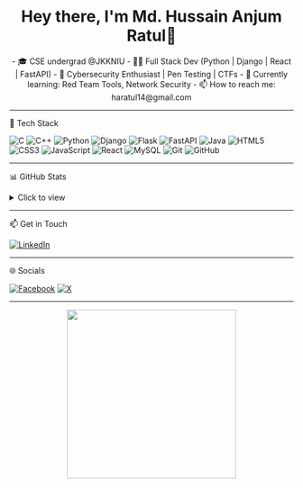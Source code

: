 <h1 align="center">Hey there, I'm Md. Hussain Anjum Ratul👋</h1>

<p align="center">
- 🎓 CSE undergrad @JKKNIU
- 🧑‍💻 Full Stack Dev (Python | Django | React | FastAPI)
- 🔐 Cybersecurity Enthusiast | Pen Testing | CTFs
- 🌱 Currently learning: Red Team Tools, Network Security
- 📫 How to reach me: haratul14@gmail.com
</p>

---

💼 Tech Stack

![C](https://img.shields.io/badge/C-00599C?style=for-the-badge&logo=c&logoColor=white)
![C++](https://img.shields.io/badge/C++-00599C?style=for-the-badge&logo=c%2B%2B&logoColor=white)
![Python](https://img.shields.io/badge/Python-3776AB?style=for-the-badge&logo=python&logoColor=white)
![Django](https://img.shields.io/badge/Django-092E20?style=for-the-badge&logo=django&logoColor=white)
![Flask](https://img.shields.io/badge/Flask-black?style=for-the-badge&logo=flask)
![FastAPI](https://img.shields.io/badge/FastAPI-005571?style=for-the-badge&logo=fastapi)
![Java](https://img.shields.io/badge/Java-ED8B00?style=for-the-badge&logo=java&logoColor=white)
![HTML5](https://img.shields.io/badge/HTML5-E34F26?style=for-the-badge&logo=html5&logoColor=white)
![CSS3](https://img.shields.io/badge/CSS3-1572B6?style=for-the-badge&logo=css3&logoColor=white)
![JavaScript](https://img.shields.io/badge/JavaScript-F7DF1E?style=for-the-badge&logo=javascript&logoColor=black)
![React](https://img.shields.io/badge/React-20232A?style=for-the-badge&logo=react&logoColor=61DAFB)
![MySQL](https://img.shields.io/badge/MySQL-005C84?style=for-the-badge&logo=mysql&logoColor=white)
![Git](https://img.shields.io/badge/Git-F05032?style=for-the-badge&logo=git&logoColor=white)
![GitHub](https://img.shields.io/badge/GitHub-181717?style=for-the-badge&logo=github&logoColor=white)

---

📊 GitHub Stats

<details>
  <summary>Click to view</summary>

  <p align="center">
    <img src="https://github-readme-stats.vercel.app/api?username=hussain-anjum&show_icons=true&theme=radical" />
    <img src="https://github-readme-stats.vercel.app/api/top-langs/?username=hussain-anjum&layout=compact&theme=radical" />
  </p>

</details>

---

📫 Get in Touch

[![LinkedIn](https://img.shields.io/badge/LinkedIn-0A66C2?style=for-the-badge&logo=linkedin&logoColor=white)](https://www.linkedin.com/in/hussain-anjum02/)

---

🌐 Socials

[![Facebook](https://img.shields.io/badge/Facebook-%231877F2.svg?style=for-the-badge&logo=facebook&logoColor=white)](https://www.facebook.com/hussain.anjum.02/)
[![X](https://img.shields.io/badge/Twitter-%231DA1F2.svg?style=for-the-badge&logo=twitter&logoColor=white)](https://x.com/hussain_anjum02)

---

<p align="center">
  <img src="https://undraw.co/api/illustrations/3d-avatar-dev.svg" width="300"/>
</p>
